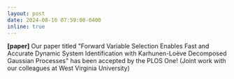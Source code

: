 ```yaml
---
layout: post
date: 2024-08-16 07:59:00-0400
inline: true
---
```

**[paper]** Our paper titled "Forward Variable Selection Enables Fast and Accurate Dynamic System Identification with Karhunen-Loève Decomposed Gaussian Processes" has been accepted by the PLOS One! (Joint work with our colleagues at West Virginia University)
